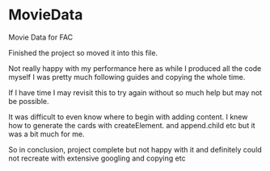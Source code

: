 # MovieData
Movie Data for FAC


Finished the project so moved it into this file. 

Not really happy with my performance here as while I produced all the code myself I was pretty much following guides and copying the whole time. 

If I have time I may revisit this to try again without so much help but may not be possible. 

It was difficult to even know where to begin with adding content. I knew how to generate the cards with createElement. and append.child etc but it was a bit much for me. 

So in conclusion, project complete but not happy with it and definitely could not recreate with extensive googling and copying etc